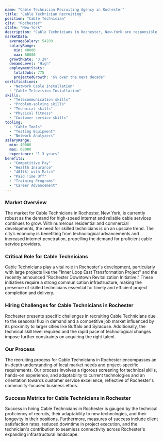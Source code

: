 ```yaml
---
name: "Cable Technician Recruiting Agency in Rochester"
title: "Cable Technician Recruiting"
position: "Cable Technician"
city: "Rochester"
state: "New-York"
description: "Cable Technicians in Rochester, New-York are responsible for installing, maintaining, and repairing cable infrastructure."
marketData:
  averageSalary: 54200
  salaryRange:
    min: 40000
    max: 68000
  growthRate: "3.2%"
  demandLevel: "High"
  employmentStats:
    totalJobs: 775
    projectedGrowth: "6% over the next decade"
certifications:
  - "Network Cable Installation"
  - "Cable Television Installation"
skills:
  - "Telecommunication skills"
  - "Problem-solving skills"
  - "Technical skills"
  - "Physical fitness"
  - "Customer service skills"
tooling:
  - "Cable Tools"
  - "Testing Equipment"
  - "Network Analyzers"
salaryRange:
  min: 40000
  max: 68000
  experience: "1-3 years"
benefits:
  - "Competitive Pay"
  - "Health Insurance"
  - "401(k) with Match"
  - "Paid Time Off"
  - "Training Programs"
  - "Career Advancement"
---
```


### Market Overview
The market for Cable Technicians in Rochester, New York, is currently robust as the demand for high-speed internet and reliable cable services continues to grow. With numerous residential and commercial developments, the need for skilled technicians is on an upscale trend. The city’s economy is benefiting from technological advancements and increased internet penetration, propelling the demand for proficient cable service providers.

### Critical Role for Cable Technicians
Cable Technicians play a vital role in Rochester's development, particularly with large projects like the "Inner Loop East Transformation Project" and the recently announced "Rochester Downtown Revitalization Initiative." These initiatives require a strong communication infrastructure, making the presence of skilled technicians essential for timely and efficient project completion and delivery.

### Hiring Challenges for Cable Technicians in Rochester
Rochester presents specific challenges in recruiting Cable Technicians due to the seasonal flux in demand and a competitive job market influenced by its proximity to larger cities like Buffalo and Syracuse. Additionally, the technical skill level required and the rapid pace of technological changes impose further constraints on acquiring the right talent.

### Our Process
The recruiting process for Cable Technicians in Rochester encompasses an in-depth understanding of local market needs and project-specific requirements. Our process involves a rigorous screening for technical skills, hands-on experience, and adaptability to current technologies and an orientation towards customer service excellence, reflective of Rochester's community-focused business ethos.

### Success Metrics for Cable Technicians in Rochester
Success in hiring Cable Technicians in Rochester is gauged by the technical proficiency of recruits, their adaptability to new technologies, and their longevity in their positions. Furthermore, measures of success include client satisfaction rates, reduced downtime in project execution, and the technician's contribution to seamless connectivity across Rochester's expanding infrastructural landscape.